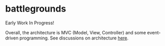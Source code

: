 # battlegrounds
Early Work In Progress!

Overall, the architecture is MVC (Model, View, Controller) and some event-driven programming. See discussions on architecture [here](app/Model.md).